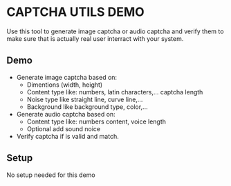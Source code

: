 <!--
Dear developer!     

When you create your very valuable documentation, please be aware that this Readme.md is not only published on github. This documentation is also processed automatically and published on our website. For this to work, the two headings "Demo" and "Setup" must not be changed. Do also not change the order of the headings. Feel free to add sub-sections wherever you want.
-->

# CAPTCHA UTILS DEMO

Use this tool to generate image captcha or audio captcha and verify them to make sure that is actually real user interract with your system.

<!--
The explanations under "MY-RRODUCT-NAME" are displayed  e.g. for the Connector A-Trust here: https://market.axonivy.com/a-trust#tab-description   
-->

## Demo

- Generate image captcha based on:
	- Dimentions (width, height)
	- Content type like: numbers, latin characters,... captcha length
	- Noise type like straight line, curve line,...
	- Background like background type, color,... 
- Generate audio captcha based on:
	- Content type like: numbers content, voice length
	- Optional add sound noice
- Verify captcha if is valid and match.

<!--
We use all entries under the heading "Demo" for the demo-Tab on our Website, e.g. for the Connector A-Trust here: https://market.axonivy.com/a-trust#tab-demo  
-->

## Setup

No setup needed for this demo
<!--
The entries under the heading "Setup" are filled in this tab, e.g. for the Connector A-Trust here: https://market.axonivy.com/a-trust#tab-setup. 
-->


